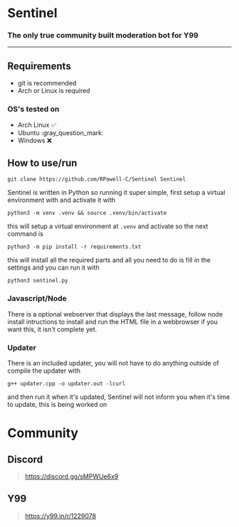 # Sentinel
### The only true community built moderation bot for Y99

---

## Requirements
* git is recommended 
* Arch or Linux is required
### OS's tested on
* Arch Linux :white_check_mark:
* Ubuntu :gray_question_mark:
* Windows :x:
## How to use/run
```
git clone https://github.com/RPowell-C/Sentinel Sentinel
 ```

Sentinel is written in Python so running it super simple, first setup a virtual environment with and activate it with

```
python3 -m venv .venv && source .venv/bin/activate
```

this will setup a virtual environment at `.venv` and activate so the next command is

``` 
python3 -m pip install -r requirements.txt
```

this will install all the required parts and all you need to do is fill in the settings and you can run it with

```
python3 sentinel.py
```
### Javascript/Node
There is a optional webserver that displays the last message, follow node install intructions to install and run the HTML file in a webbrowser if you want this, it isn't complete yet.
### Updater
There is an included updater, you will not have to do anything outside of compile the updater with 
```
g++ updater.cpp -o updater.out -lcurl
```
and then run it when it's updated, Sentinel will not inform you when it's time to update, this is being worked on

# Community
## Discord
> https://discord.gg/sMPWUe6x9
## Y99
> https://y99.in/r/1229078